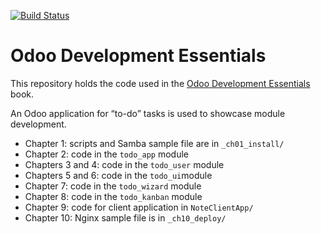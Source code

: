 [![Build Status](https://travis-ci.org/dreispt/todo_app.svg?branch=8.0)](https://travis-ci.org/dreispt/todo_app)

# Odoo Development Essentials

This repository holds the code used in the 
[Odoo Development Essentials](https://www.packtpub.com/big-data-and-business-intelligence/odoo-essentials) 
book.

An Odoo application for “to-do” tasks is used to showcase module development.

* Chapter 1: scripts and Samba sample file are in `_ch01_install/`
* Chapter 2: code in the `todo_app` module
* Chapters 3 and 4: code in the `todo_user` module
* Chapters 5 and 6: code in the `todo_ui`module
* Chapter 7: code in the `todo_wizard` module
* Chapter 8: code in the `todo_kanban` module
* Chapter 9: code for client application in `NoteClientApp/`
* Chapter 10: Nginx sample file is in `_ch10_deploy/`
